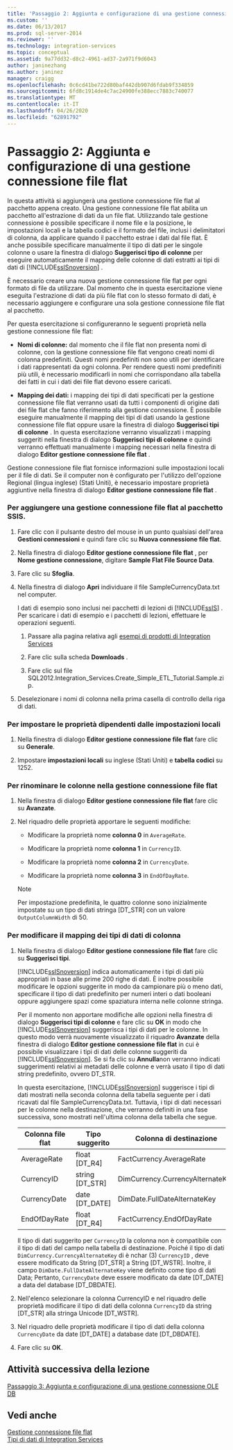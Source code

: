 ```yaml
---
title: 'Passaggio 2: Aggiunta e configurazione di una gestione connessione file flat | Microsoft Docs'
ms.custom: ''
ms.date: 06/13/2017
ms.prod: sql-server-2014
ms.reviewer: ''
ms.technology: integration-services
ms.topic: conceptual
ms.assetid: 9a77dd32-d8c2-4961-ad37-2a971f9d6043
author: janinezhang
ms.author: janinez
manager: craigg
ms.openlocfilehash: 0c6cd41be722d80baf442db907d6fdab9f334859
ms.sourcegitcommit: 6fd8c1914de4c7ac24900fe388ecc7883c740077
ms.translationtype: MT
ms.contentlocale: it-IT
ms.lasthandoff: 04/26/2020
ms.locfileid: "62891792"
---
```

# <a name="step-2-adding-and-configuring-a-flat-file-connection-manager"></a>Passaggio 2: Aggiunta e configurazione di una gestione connessione file flat
  In questa attività si aggiungerà una gestione connessione file flat al pacchetto appena creato. Una gestione connessione file flat abilita un pacchetto all'estrazione di dati da un file flat. Utilizzando tale gestione connessione è possibile specificare il nome file e la posizione, le impostazioni locali e la tabella codici e il formato del file, inclusi i delimitatori di colonna, da applicare quando il pacchetto estrae i dati dal file flat. È anche possibile specificare manualmente il tipo di dati per le singole colonne o usare la finestra di dialogo **Suggerisci tipo di colonne** per eseguire automaticamente il mapping delle colonne di dati estratti ai tipi di dati di [!INCLUDE[ssISnoversion](../includes/ssisnoversion-md.md)] .  
  
 È necessario creare una nuova gestione connessione file flat per ogni formato di file da utilizzare. Dal momento che in questa esercitazione viene eseguita l'estrazione di dati da più file flat con lo stesso formato di dati, è necessario aggiungere e configurare una sola gestione connessione file flat al pacchetto.  
  
 Per questa esercitazione si configureranno le seguenti proprietà nella gestione connessione file flat:  
  
-   **Nomi di colonne:** dal momento che il file flat non presenta nomi di colonne, con la gestione connessione file flat vengono creati nomi di colonna predefiniti. Questi nomi predefiniti non sono utili per identificare i dati rappresentati da ogni colonna. Per rendere questi nomi predefiniti più utili, è necessario modificarli in nomi che corrispondano alla tabella dei fatti in cui i dati dei file flat devono essere caricati.  
  
-   **Mapping dei dati:** i mapping dei tipi di dati specificati per la gestione connessione file flat verranno usati da tutti i componenti di origine dati dei file flat che fanno riferimento alla gestione connessione. È possibile eseguire manualmente il mapping dei tipi di dati usando la gestione connessione file flat oppure usare la finestra di dialogo **Suggerisci tipi di colonne** . In questa esercitazione verranno visualizzati i mapping suggeriti nella finestra di dialogo **Suggerisci tipi di colonne** e quindi verranno effettuati manualmente i mapping necessari nella finestra di dialogo **Editor gestione connessione file flat** .  
  
 Gestione connessione file flat fornisce informazioni sulle impostazioni locali per il file di dati. Se il computer non è configurato per l'utilizzo dell'opzione Regional (lingua inglese) (Stati Uniti), è necessario impostare proprietà aggiuntive nella finestra di dialogo **Editor gestione connessione file flat** .  
  
### <a name="to-add-a-flat-file-connection-manager-to-the-ssis-package"></a>Per aggiungere una gestione connessione file flat al pacchetto SSIS.  
  
1.  Fare clic con il pulsante destro del mouse in un punto qualsiasi dell'area **Gestioni connessioni** e quindi fare clic su **Nuova connessione file flat**.  
  
2.  Nella finestra di dialogo **Editor gestione connessione file flat** , per **Nome gestione connessione**, digitare **Sample Flat File Source Data**.  
  
3.  Fare clic su **Sfoglia**.  
  
4.  Nella finestra di dialogo **Apri** individuare il file SampleCurrencyData.txt nel computer.  
  
     I dati di esempio sono inclusi nei pacchetti di lezioni di [!INCLUDE[ssIS](../includes/ssis-md.md)] . Per scaricare i dati di esempio e i pacchetti di lezioni, effettuare le operazioni seguenti.  
  
    1.  Passare alla pagina relativa agli [esempi di prodotti di Integration Services](https://go.microsoft.com/fwlink/?LinkId=275027)  
  
    2.  Fare clic sulla scheda **Downloads** .  
  
    3.  Fare clic sul file SQL2012.Integration_Services.Create_Simple_ETL_Tutorial.Sample.zip.  
  
5.  Deselezionare i nomi di colonna nella prima casella di controllo della riga di dati.  
  
### <a name="to-set-locale-sensitive-properties"></a>Per impostare le proprietà dipendenti dalle impostazioni locali  
  
1.  Nella finestra di dialogo **Editor gestione connessione file flat** fare clic su **Generale**.  
  
2.  Impostare **impostazioni locali** su inglese (Stati Uniti) e **tabella codici** su 1252.  
  
### <a name="to-rename-columns-in-the-flat-file-connection-manager"></a>Per rinominare le colonne nella gestione connessione file flat  
  
1.  Nella finestra di dialogo **Editor gestione connessione file flat** fare clic su **Avanzate**.  
  
2.  Nel riquadro delle proprietà apportare le seguenti modifiche:  
  
    -   Modificare la proprietà nome **colonna 0** in `AverageRate`.  
  
    -   Modificare la proprietà nome **colonna 1** in `CurrencyID`.  
  
    -   Modificare la proprietà nome **colonna 2** in `CurrencyDate`.  
  
    -   Modificare la proprietà nome **colonna 3** in `EndOfDayRate`.  
  
    > [!NOTE]  
    >  Per impostazione predefinita, le quattro colonne sono inizialmente impostate su un tipo di dati stringa [DT_STR] con un valore `OutputColumnWidth` di 50.  
  
### <a name="to-remap-column-data-types"></a>Per modificare il mapping dei tipi di dati di colonna  
  
1.  Nella finestra di dialogo **Editor gestione connessione file flat** fare clic su **Suggerisci tipi**.  
  
     [!INCLUDE[ssISnoversion](../includes/ssisnoversion-md.md)] indica automaticamente i tipi di dati più appropriati in base alle prime 200 righe di dati. È inoltre possibile modificare le opzioni suggerite in modo da campionare più o meno dati, specificare il tipo di dati predefinito per numeri interi o dati booleani oppure aggiungere spazi come spaziatura interna nelle colonne stringa.  
  
     Per il momento non apportare modifiche alle opzioni nella finestra di dialogo **Suggerisci tipi di colonne** e fare clic su **OK** in modo che [!INCLUDE[ssISnoversion](../includes/ssisnoversion-md.md)] suggerisca i tipi di dati per le colonne. In questo modo verrà nuovamente visualizzato il riquadro **Avanzate** della finestra di dialogo **Editor gestione connessione file flat** in cui è possibile visualizzare i tipi di dati delle colonne suggeriti da [!INCLUDE[ssISnoversion](../includes/ssisnoversion-md.md)]. Se si fa clic su **Annulla**non verranno indicati suggerimenti relativi ai metadati delle colonne e verrà usato il tipo di dati string predefinito, ovvero DT_STR.  
  
     In questa esercitazione, [!INCLUDE[ssISnoversion](../includes/ssisnoversion-md.md)] suggerisce i tipi di dati mostrati nella seconda colonna della tabella seguente per i dati ricavati dal file SampleCurrencyData.txt. Tuttavia, i tipi di dati necessari per le colonne nella destinazione, che verranno definiti in una fase successiva, sono mostrati nell'ultima colonna della tabella che segue.  
  
    |Colonna file flat|Tipo suggerito|Colonna di destinazione|Tipo destinazione|  
    |----------------------|--------------------|------------------------|----------------------|  
    |AverageRate|float [DT_R4]|FactCurrency.AverageRate|float|  
    |CurrencyID|string [DT_STR]|DimCurrency.CurrencyAlternateKey|nchar(3)|  
    |CurrencyDate|date [DT_DATE]|DimDate.FullDateAlternateKey|Data|  
    |EndOfDayRate|float [DT_R4]|FactCurrency.EndOfDayRate|float|  
  
     Il tipo di dati suggerito per `CurrencyID` la colonna non è compatibile con il tipo di dati del campo nella tabella di destinazione. Poiché il tipo di dati `DimCurrency.CurrencyAlternateKey` di è nchar (3) `CurrencyID` , deve essere modificato da String [DT_STR] a String [DT_WSTR]. Inoltre, il campo `DimDate.FullDateAlternateKey` viene definito come tipo di dati Data; Pertanto, `CurrencyDate` deve essere modificato da date [DT_DATE] a data del database [DT_DBDATE].  
  
2.  Nell'elenco selezionare la colonna CurrencyID e nel riquadro delle proprietà modificare il tipo di dati della colonna `CurrencyID` da string [DT_STR] alla stringa Unicode [DT_WSTR].  
  
3.  Nel riquadro delle proprietà modificare il tipo di dati della colonna `CurrencyDate` da date [DT_DATE] a database date [DT_DBDATE].  
  
4.  Fare clic su **OK**.  
  
## <a name="next-task-in-lesson"></a>Attività successiva della lezione  
 [Passaggio 3: Aggiunta e configurazione di una gestione connessione OLE DB](lesson-1-3-adding-and-configuring-an-ole-db-connection-manager.md)  
  
## <a name="see-also"></a>Vedi anche  
 [Gestione connessione file flat](connection-manager/file-connection-manager.md)   
 [Tipi di dati di Integration Services](data-flow/integration-services-data-types.md)  
  
  
